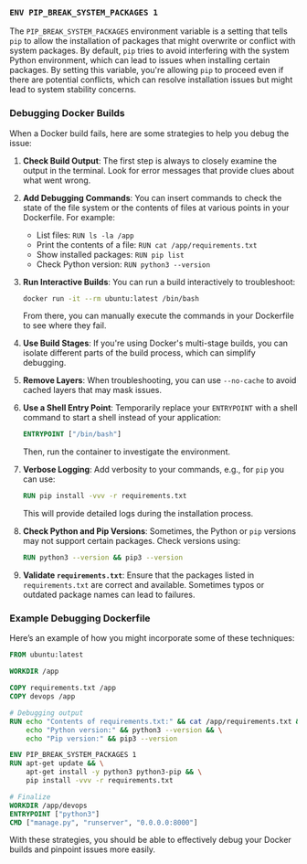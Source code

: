 ### `ENV PIP_BREAK_SYSTEM_PACKAGES 1`

The `PIP_BREAK_SYSTEM_PACKAGES` environment variable is a setting that tells `pip` to allow the installation of packages that might overwrite or conflict with system packages. By default, `pip` tries to avoid interfering with the system Python environment, which can lead to issues when installing certain packages. By setting this variable, you're allowing `pip` to proceed even if there are potential conflicts, which can resolve installation issues but might lead to system stability concerns.

### Debugging Docker Builds

When a Docker build fails, here are some strategies to help you debug the issue:

1. **Check Build Output**: The first step is always to closely examine the output in the terminal. Look for error messages that provide clues about what went wrong.

2. **Add Debugging Commands**: You can insert commands to check the state of the file system or the contents of files at various points in your Dockerfile. For example:
   - List files: `RUN ls -la /app`
   - Print the contents of a file: `RUN cat /app/requirements.txt`
   - Show installed packages: `RUN pip list`
   - Check Python version: `RUN python3 --version`

3. **Run Interactive Builds**: You can run a build interactively to troubleshoot:
   ```bash
   docker run -it --rm ubuntu:latest /bin/bash
   ```
   From there, you can manually execute the commands in your Dockerfile to see where they fail.

4. **Use Build Stages**: If you're using Docker's multi-stage builds, you can isolate different parts of the build process, which can simplify debugging.

5. **Remove Layers**: When troubleshooting, you can use `--no-cache` to avoid cached layers that may mask issues.

6. **Use a Shell Entry Point**: Temporarily replace your `ENTRYPOINT` with a shell command to start a shell instead of your application:
   ```dockerfile
   ENTRYPOINT ["/bin/bash"]
   ```
   Then, run the container to investigate the environment.

7. **Verbose Logging**: Add verbosity to your commands, e.g., for `pip` you can use:
   ```dockerfile
   RUN pip install -vvv -r requirements.txt
   ```
   This will provide detailed logs during the installation process.

8. **Check Python and Pip Versions**: Sometimes, the Python or `pip` versions may not support certain packages. Check versions using:
   ```dockerfile
   RUN python3 --version && pip3 --version
   ```

9. **Validate `requirements.txt`**: Ensure that the packages listed in `requirements.txt` are correct and available. Sometimes typos or outdated package names can lead to failures.

### Example Debugging Dockerfile

Here’s an example of how you might incorporate some of these techniques:

```dockerfile
FROM ubuntu:latest

WORKDIR /app

COPY requirements.txt /app
COPY devops /app

# Debugging output
RUN echo "Contents of requirements.txt:" && cat /app/requirements.txt && \
    echo "Python version:" && python3 --version && \
    echo "Pip version:" && pip3 --version

ENV PIP_BREAK_SYSTEM_PACKAGES 1
RUN apt-get update && \
    apt-get install -y python3 python3-pip && \
    pip install -vvv -r requirements.txt

# Finalize
WORKDIR /app/devops
ENTRYPOINT ["python3"]
CMD ["manage.py", "runserver", "0.0.0.0:8000"]
```

With these strategies, you should be able to effectively debug your Docker builds and pinpoint issues more easily.